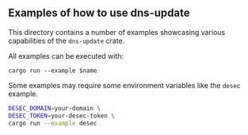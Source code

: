## Examples of how to use dns-update

This directory contains a number of examples showcasing various capabilities of
the `dns-update` crate.

All examples can be executed with:

```
cargo run --example $name
```

Some examples may require some environment variables like the `desec` example.

```bash
DESEC_DOMAIN=your-domain \
DESEC_TOKEN=your-desec-token \
cargo run --example desec
```
